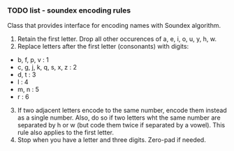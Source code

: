 ### TODO list - soundex encoding rules

Class that provides interface for encoding names with Soundex algorithm.
1. Retain the first letter. Drop all other occurences of a, e, i, o, u, y, h, w.
2. Replace letters after the first letter (consonants) with digits:
- b, f, p, v : 1
- c, g, j, k, q, s, x, z : 2
- d, t : 3
- l : 4
- m, n : 5
- r : 6
3. If two adjacent letters encode to the same number, encode them instead as a single number. Also, do so if two letters wht the same number are separated by h or w (but code them twice if separated by a vowel). This rule also applies to the first letter.
4. Stop when you have a letter and three digits. Zero-pad if needed.
